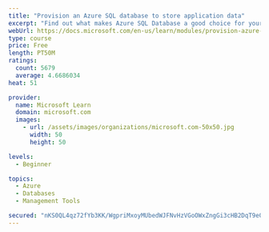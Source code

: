 ```yaml
---
title: "Provision an Azure SQL database to store application data"
excerpt: "Find out what makes Azure SQL Database a good choice for your relational database, how to create the database from the portal and connect with Azure Cloud Shell."
webUrl: https://docs.microsoft.com/en-us/learn/modules/provision-azure-sql-db/
type: course
price: Free
length: PT50M
ratings:
  count: 5679
  average: 4.6686034
heat: 51

provider:
  name: Microsoft Learn
  domain: microsoft.com
  images:
    - url: /assets/images/organizations/microsoft.com-50x50.jpg
      width: 50
      height: 50

levels:
  - Beginner

topics:
  - Azure
  - Databases
  - Management Tools

secured: "nKS0QL4qz72fYb3KK/WgpriMxoyMUbedWJFNvHzVGoOWxZngGi3cHB2DqT9e09fTwiIwaY91prAGAiW4wVlOWIss+m24SpNy5pteU26LKonDYKIbfpsoM+mffn6vv10nALzI7v9A/qUr7AjBWjocTz1JOf+Wn5zk3+MhP4xldfUBJs8fH7xfhqgB3stDuDm0OhzKDmNaEClRcDetPrMqTW1uEDnITFYuQoAzESETqrlrHXlXgTqEKeRyfOK7WHKBsBDdM4WmU9+lszwPj+mNYS5+fkpWQ2U7wZZVHtwIrtQNDBJs98H2SY/ICMNyp4gpv4h+zyj95AsFE1ieGA/fDpA2WmvPptSbEYFN3DM8yzXk1pnldxCnlff5wm8kFIxgp+eGQwkKOTWN+lgeJqzEVYG+mu2CkaUpPxgG0zFgRLc=;ZOr/lJrck6kvR7EGdZ/yzw=="
---
```



